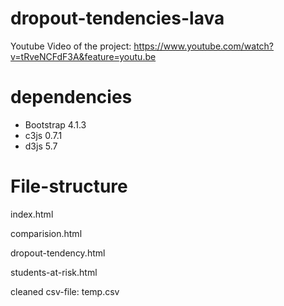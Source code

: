 # dropout-tendencies-lava
Youtube Video of the project: https://www.youtube.com/watch?v=tRveNCFdF3A&feature=youtu.be


# dependencies
- Bootstrap 4.1.3
- c3js 0.7.1
- d3js 5.7

# File-structure
index.html

comparision.html

dropout-tendency.html

students-at-risk.html

cleaned csv-file: temp.csv

